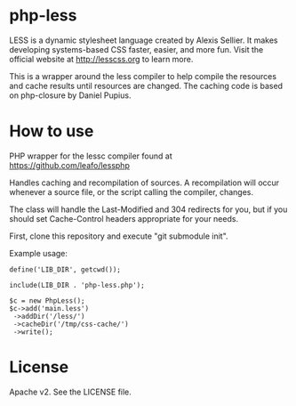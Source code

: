 php-less
======================

LESS is a dynamic stylesheet language created by Alexis Sellier. It makes developing systems-based CSS faster, easier, and more fun. Visit the official website at http://lesscss.org to learn more.

This is a wrapper around the less compiler to help compile the resources and cache results until resources are changed. The caching code is based on php-closure by Daniel Pupius.


How to use
======================

PHP wrapper for the lessc compiler found at https://github.com/leafo/lessphp

Handles caching and recompilation of sources.  A recompilation will occur
whenever a source file, or the script calling the compiler, changes.

The class will handle the Last-Modified and 304 redirects for you, but if
you should set Cache-Control headers appropriate for your needs.

First, clone this repository and execute "git submodule init".

Example usage:

    define('LIB_DIR', getcwd());

    include(LIB_DIR . 'php-less.php');

    $c = new PhpLess();
    $c->add('main.less')
     ->addDir('/less/')
     ->cacheDir('/tmp/css-cache/')
     ->write();

License
======================
Apache v2. See the LICENSE file.
